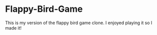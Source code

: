 # Flappy-Bird-Game
This is my version of the flappy bird game clone. I enjoyed playing it so I made it!
